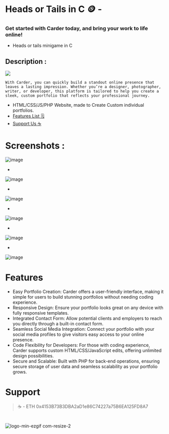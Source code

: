 # Heads or Tails in C 🪙 - 
### Get started with Carder today, and bring your work to life online!


- Heads or tails minigame in C



## Description :

<img src="https://img.shields.io/static/v1?label=C&color=purple?style=plastic"/>  

```With Carder, you can quickly build a standout online presence that leaves a lasting impression. Whether you’re a designer, photographer, writer, or developer, this platform is tailored to help you create a sleek, custom portfolio that reflects your professional journey.```

- HTML/CSS/JS/PHP Website, made to Create Custom individual portfolios.
- [Features List 🗒️](#Features)
- [Support Us ☕️](#Support)



# Screenshots :


![image](https://github.com/user-attachments/assets/523a6a5b-0fff-432f-8e38-d7894f9b3c92)


-

![image](https://github.com/user-attachments/assets/df0c783d-bfaa-4833-a42c-8f32d39b55af)

-

![image](https://github.com/user-attachments/assets/4e44c489-8f51-4139-ae57-e8f9024ba250)

-

![image](https://github.com/user-attachments/assets/4ed136a2-dfcb-49ce-bcd8-01938d3d7270)

-

![image](https://github.com/user-attachments/assets/df6888bb-13a7-4859-b7e8-b6ce8a8dac31)

-

![image](https://github.com/user-attachments/assets/0cb3066f-8d0a-4907-84ef-62dcf3a858cb)




# Features

- Easy Portfolio Creation: Carder offers a user-friendly interface, making it simple for users to build stunning portfolios without needing coding experience.
- Responsive Design: Ensure your portfolio looks great on any device with fully responsive templates.
- Integrated Contact Form: Allow potential clients and employers to reach you directly through a built-in contact form.
- Seamless Social Media Integration: Connect your portfolio with your social media profiles to give visitors easy access to your online presence.
- Code Flexibility for Developers: For those with coding experience, Carder supports custom HTML/CSS/JavaScript edits, offering unlimited design possibilities.
- Secure and Scalable: Built with PHP for back-end operations, ensuring secure storage of user data and seamless scalability as your portfolio grows.

# Support 

>☕️ - ETH 0x4153B73B3DBA2aD1e86C74227a75B6EA125FD8A7

#
![logo-min-ezgif com-resize-2](https://github.com/user-attachments/assets/abfeac25-b802-401d-9185-897e708501ec)






